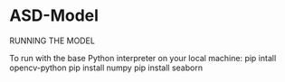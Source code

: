 # ASD-Model

RUNNING THE MODEL

To run with the base Python interpreter on your local machine:
pip intall opencv-python
pip install numpy
pip install seaborn
